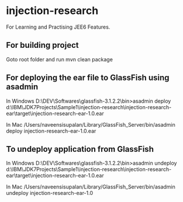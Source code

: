 injection-research
==================

For Learning and Practising JEE6 Features.

For building project
---------------------------------
Goto root folder and run mvn clean package

For deploying the ear file to GlassFish using asadmin
----------------------------------------------------------------
In Windows
D:\DEV\Softwares\glassfish-3.1.2.2\bin>asadmin deploy d:\IBM\JDK7Projects\Sample1\injection-research\injection-research-ear\target\injection-research-ear-1.0.ear

In Mac
/Users/naveensisupalan/Library/GlassFish_Server/bin/asadmin deploy injection-research-ear-1.0.ear

To undeploy application from GlassFish
------------------------------------------

In Windows
D:\DEV\Softwares\glassfish-3.1.2.2\bin>asadmin undeploy d:\IBM\JDK7Projects\Sample1\injection-research\injection-research-ear\target\injection-research-ear-1.0.ear

In Mac
/Users/naveensisupalan/Library/GlassFish_Server/bin/asadmin undeploy injection-research-ear-1.0